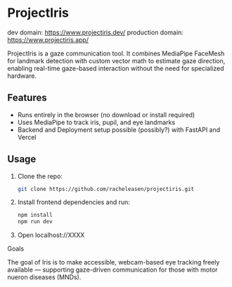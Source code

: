 # ProjectIris
dev domain: https://www.projectiris.dev/ 
production domain: https://www.projectiris.app/

ProjectIris is a gaze communication tool. It combines MediaPipe FaceMesh for landmark detection with custom vector math to estimate gaze direction, enabling real-time gaze-based interaction without the need for specialized hardware.

## Features

- Runs entirely in the browser (no download or install required)
- Uses MediaPipe to track iris, pupil, and eye landmarks
- Backend and Deployment setup possible (possibly?) with FastAPI and Vercel

## Usage

1. Clone the repo:
   ```bash
   git clone https://github.com/racheleasen/projectiris.git

2. Install frontend dependencies and run:
    ```bash
    npm install
    npm run dev

3. Open localhost://XXXX

Goals

The goal of Iris is to make accessible, webcam-based eye tracking freely available — supporting gaze-driven communication for those with motor nueron diseases (MNDs).